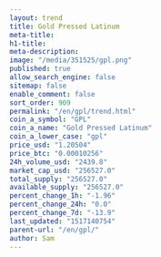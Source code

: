 ```yaml
---
layout: trend
title: Gold Pressed Latinum
meta-title: 
h1-title: 
meta-description: 
image: "/media/351525/gpl.png"
published: true
allow_search_engine: false
sitemap: false
enable_comment: false
sort_order: 909
permalink: "/en/gpl/trend.html"
coin_a_symbol: "GPL"
coin_a_name: "Gold Pressed Latinum"
coin_a_lower_case: "gpl"
price_usd: "1.20504"
price_btc: "0.00010256"
24h_volume_usd: "2439.8"
market_cap_usd: "256527.0"
total_supply: "256527.0"
available_supply: "256527.0"
percent_change_1h: "-1.96"
percent_change_24h: "0.0"
percent_change_7d: "-13.9"
last_updated: "1517140754"
parent-url: "/en/gpl/"
author: Sam
---
```


